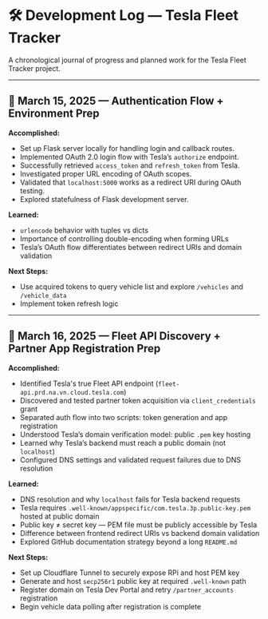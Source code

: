 # 🛠️ Development Log — Tesla Fleet Tracker

A chronological journal of progress and planned work for the Tesla Fleet Tracker project.

---

## 📅 March 15, 2025 — Authentication Flow + Environment Prep

**Accomplished:**
- Set up Flask server locally for handling login and callback routes.
- Implemented OAuth 2.0 login flow with Tesla’s `authorize` endpoint.
- Successfully retrieved `access_token` and `refresh_token` from Tesla.
- Investigated proper URL encoding of OAuth scopes.
- Validated that `localhost:5000` works as a redirect URI during OAuth testing.
- Explored statefulness of Flask development server.

**Learned:**
- `urlencode` behavior with tuples vs dicts
- Importance of controlling double-encoding when forming URLs
- Tesla’s OAuth flow differentiates between redirect URIs and domain validation

**Next Steps:**
- Use acquired tokens to query vehicle list and explore `/vehicles` and `/vehicle_data`
- Implement token refresh logic

---

## 📅 March 16, 2025 — Fleet API Discovery + Partner App Registration Prep

**Accomplished:**
- Identified Tesla's true Fleet API endpoint (`fleet-api.prd.na.vn.cloud.tesla.com`)
- Discovered and tested partner token acquisition via `client_credentials` grant
- Separated auth flow into two scripts: token generation and app registration
- Understood Tesla’s domain verification model: public `.pem` key hosting
- Learned why Tesla’s backend must reach a public domain (not `localhost`)
- Configured DNS settings and validated request failures due to DNS resolution

**Learned:**
- DNS resolution and why `localhost` fails for Tesla backend requests
- Tesla requires `.well-known/appspecific/com.tesla.3p.public-key.pem` hosted at public domain
- Public key ≠ secret key — PEM file must be publicly accessible by Tesla
- Difference between frontend redirect URIs vs backend domain validation
- Explored GitHub documentation strategy beyond a long `README.md`

**Next Steps:**
- Set up Cloudflare Tunnel to securely expose RPi and host PEM key
- Generate and host `secp256r1` public key at required `.well-known` path
- Register domain on Tesla Dev Portal and retry `/partner_accounts` registration
- Begin vehicle data polling after registration is complete

